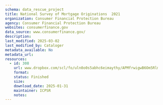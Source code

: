 ```yaml
---
schema: data_rescue_project 
title: National Survey of Mortgage Originations  2021
organization: Consumer Financial Protection Bureau
agency: Consumer Financial Protection Bureau
websites: consumerfinance.gov
data_source: www.consumerfinance.gov/
description: 
last_modified: 2025-03-02
last_modified_by: Cataloger
metadata_available: No
metadata_url: 
resources:
  - id: 308
    url: www.dropbox.com/scl/fo/uln0o0s5abhc6eimaythy/APMfrwigwB6Om5RlmWvUIBc?rlkey=mj3khovna9gupwnxy6wpgtdr2&dl=0
    format: 
    status: Finished
    size: 
    download_date: 2025-01-31
    maintainer: ICPSR
    notes: 
---
```

